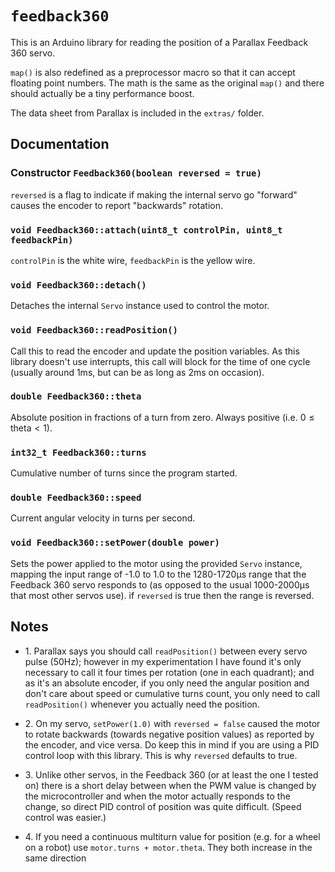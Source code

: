 # `feedback360`

This is an Arduino library for reading the position of a Parallax Feedback 360 servo.

`map()` is also redefined as a preprocessor macro so that it can accept floating point numbers. The math is the same as the original `map()` and there should actually be a tiny performance boost.

The data sheet from Parallax is included in the `extras/` folder.

## Documentation

### Constructor `Feedback360(boolean reversed = true)`

`reversed` is a flag to indicate if making the internal servo go "forward" causes the encoder to report "backwards" rotation.

### `void Feedback360::attach(uint8_t controlPin, uint8_t feedbackPin)`

`controlPin` is the white wire, `feedbackPin` is the yellow wire.

### `void Feedback360::detach()`

Detaches the internal `Servo` instance used to control the motor.

### `void Feedback360::readPosition()`

Call this to read the encoder and update the position variables. As this library doesn't use interrupts, this call will block for the time of one cycle (usually around 1ms, but can be as long as 2ms on occasion).

### `double Feedback360::theta`

Absolute position in fractions of a turn from zero. Always positive (i.e. $0\leq\text{theta}\lt 1$).

### `int32_t Feedback360::turns`

Cumulative number of turns since the program started.

### `double Feedback360::speed`

Current angular velocity in turns per second.

### `void Feedback360::setPower(double power)`

Sets the power applied to the motor using the provided `Servo` instance, mapping the input range of -1.0 to 1.0 to the 1280-1720&micro;s range that the Feedback 360 servo responds to (as opposed to the usual 1000-2000&micro;s that most other servos use). if `reversed` is true then the range is reversed.

## Notes

* 1\. Parallax says you should call `readPosition()` between every servo pulse (50Hz); however in my experimentation I have found it's only necessary to call it four times per rotation (one in each quadrant); and as it's an absolute encoder, if you only need the angular position and don't care about speed or cumulative turns count, you only need to call `readPosition()` whenever you actually need the position.

* 2\. On my servo, `setPower(1.0)` with `reversed = false` caused the motor to rotate backwards (towards negative position values) as reported by the encoder, and vice versa. Do keep this in mind if you are using a PID control loop with this library. This is why `reversed` defaults to true.

* 3\. Unlike other servos, in the Feedback 360 (or at least the one I tested on) there is a short delay between when the PWM value is changed by the microcontroller and when the motor actually responds to the change, so direct PID control of position was quite difficult. (Speed control was easier.)

* 4\. If you need a continuous multiturn value for position (e.g. for a wheel on a robot) use `motor.turns + motor.theta`. They both increase in the same direction
